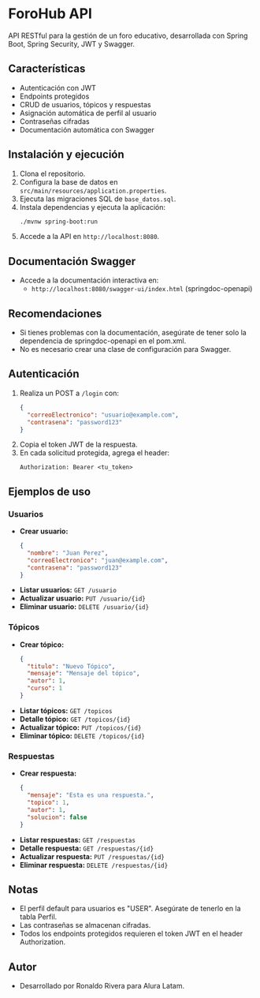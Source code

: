 # ForoHub API

API RESTful para la gestión de un foro educativo, desarrollada con Spring Boot, Spring Security, JWT y Swagger.

## Características
- Autenticación con JWT
- Endpoints protegidos
- CRUD de usuarios, tópicos y respuestas
- Asignación automática de perfil al usuario
- Contraseñas cifradas
- Documentación automática con Swagger

## Instalación y ejecución
1. Clona el repositorio.
2. Configura la base de datos en `src/main/resources/application.properties`.
3. Ejecuta las migraciones SQL de `base_datos.sql`.
4. Instala dependencias y ejecuta la aplicación:
   ```bash
   ./mvnw spring-boot:run
   ```
5. Accede a la API en `http://localhost:8080`.

## Documentación Swagger
- Accede a la documentación interactiva en:
  - `http://localhost:8080/swagger-ui/index.html` (springdoc-openapi)

## Recomendaciones

- Si tienes problemas con la documentación, asegúrate de tener solo la dependencia de springdoc-openapi en el pom.xml.
- No es necesario crear una clase de configuración para Swagger.

## Autenticación
1. Realiza un POST a `/login` con:
   ```json
   {
     "correoElectronico": "usuario@example.com",
     "contrasena": "password123"
   }
   ```
2. Copia el token JWT de la respuesta.
3. En cada solicitud protegida, agrega el header:
   ```
   Authorization: Bearer <tu_token>
   ```

## Ejemplos de uso

### Usuarios
- **Crear usuario:**
  ```json
  {
    "nombre": "Juan Perez",
    "correoElectronico": "juan@example.com",
    "contrasena": "password123"
  }
  ```
- **Listar usuarios:** `GET /usuario`
- **Actualizar usuario:** `PUT /usuario/{id}`
- **Eliminar usuario:** `DELETE /usuario/{id}`

### Tópicos
- **Crear tópico:**
  ```json
  {
    "titulo": "Nuevo Tópico",
    "mensaje": "Mensaje del tópico",
    "autor": 1,
    "curso": 1
  }
  ```
- **Listar tópicos:** `GET /topicos`
- **Detalle tópico:** `GET /topicos/{id}`
- **Actualizar tópico:** `PUT /topicos/{id}`
- **Eliminar tópico:** `DELETE /topicos/{id}`

### Respuestas
- **Crear respuesta:**
  ```json
  {
    "mensaje": "Esta es una respuesta.",
    "topico": 1,
    "autor": 1,
    "solucion": false
  }
  ```
- **Listar respuestas:** `GET /respuestas`
- **Detalle respuesta:** `GET /respuestas/{id}`
- **Actualizar respuesta:** `PUT /respuestas/{id}`
- **Eliminar respuesta:** `DELETE /respuestas/{id}`

## Notas
- El perfil default para usuarios es "USER". Asegúrate de tenerlo en la tabla Perfil.
- Las contraseñas se almacenan cifradas.
- Todos los endpoints protegidos requieren el token JWT en el header Authorization.

## Autor
- Desarrollado por Ronaldo Rivera para Alura Latam.
